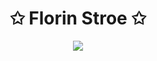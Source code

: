 <p align="center">
    <h1 align="center">✩ Florin Stroe ✩</h1>
</p>

<p align="center">
    <img src="https://stroe.dev/helloworld5.svg">
</p>


